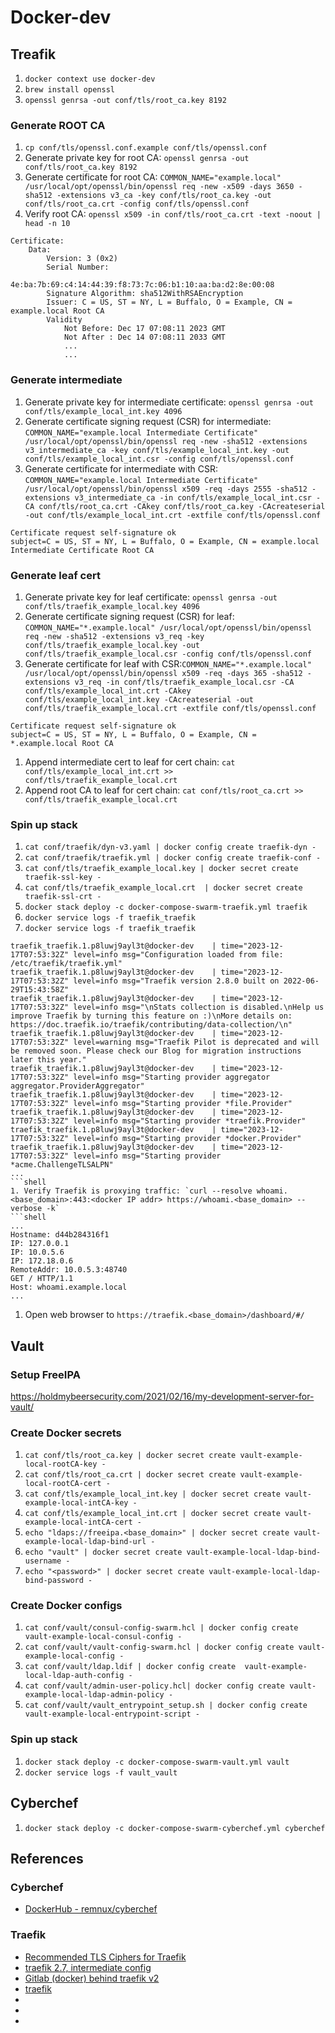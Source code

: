 # Docker-dev

## Treafik
1. `docker context use docker-dev`
1. `brew install openssl`
1. `openssl genrsa -out conf/tls/root_ca.key 8192`

### Generate ROOT CA
1. `cp conf/tls/openssl.conf.example conf/tls/openssl.conf`
1. Generate private key for root CA: `openssl genrsa -out conf/tls/root_ca.key 8192`
1. Generate certificate for root CA: `COMMON_NAME="example.local" /usr/local/opt/openssl/bin/openssl req -new -x509 -days 3650 -sha512 -extensions v3_ca -key conf/tls/root_ca.key -out conf/tls/root_ca.crt -config conf/tls/openssl.conf`
1. Verify root CA: `openssl x509 -in conf/tls/root_ca.crt -text -noout | head -n 10`
```shell
Certificate:
    Data:
        Version: 3 (0x2)
        Serial Number:
            4e:ba:7b:69:c4:14:44:39:f8:73:7c:06:b1:10:aa:ba:d2:8e:00:08
        Signature Algorithm: sha512WithRSAEncryption
        Issuer: C = US, ST = NY, L = Buffalo, O = Example, CN = example.local Root CA
        Validity
            Not Before: Dec 17 07:08:11 2023 GMT
            Not After : Dec 14 07:08:11 2033 GMT
            ...
            ...
```

### Generate intermediate
1. Generate private key for intermediate certificate: `openssl genrsa -out conf/tls/example_local_int.key 4096`
1. Generate certificate signing request (CSR) for intermediate: `COMMON_NAME="example.local Intermediate Certificate" /usr/local/opt/openssl/bin/openssl req -new -sha512 -extensions v3_intermediate_ca -key conf/tls/example_local_int.key -out conf/tls/example_local_int.csr -config conf/tls/openssl.conf`
1. Generate certificate for intermediate with CSR: `COMMON_NAME="example.local Intermediate Certificate" /usr/local/opt/openssl/bin/openssl x509 -req -days 2555 -sha512 -extensions v3_intermediate_ca -in conf/tls/example_local_int.csr -CA conf/tls/root_ca.crt -CAkey conf/tls/root_ca.key -CAcreateserial -out conf/tls/example_local_int.crt -extfile conf/tls/openssl.conf`
```shell
Certificate request self-signature ok
subject=C = US, ST = NY, L = Buffalo, O = Example, CN = example.local Intermediate Certificate Root CA
```

### Generate leaf cert
1. Generate private key for leaf certificate: `openssl genrsa -out conf/tls/traefik_example_local.key 4096`
1. Generate certificate signing request (CSR) for leaf: `COMMON_NAME="*.example.local" /usr/local/opt/openssl/bin/openssl req -new -sha512 -extensions v3_req -key conf/tls/traefik_example_local.key -out conf/tls/traefik_example_local.csr -config conf/tls/openssl.conf`
1. Generate certificate for leaf with CSR:`COMMON_NAME="*.example.local" /usr/local/opt/openssl/bin/openssl x509 -req -days 365 -sha512 -extensions v3_req -in conf/tls/traefik_example_local.csr -CA conf/tls/example_local_int.crt -CAkey conf/tls/example_local_int.key -CAcreateserial -out conf/tls/traefik_example_local.crt -extfile conf/tls/openssl.conf`
```shell
Certificate request self-signature ok
subject=C = US, ST = NY, L = Buffalo, O = Example, CN = *.example.local Root CA
```
1. Append intermediate cert to leaf for cert chain: `cat conf/tls/example_local_int.crt >> conf/tls/traefik_example_local.crt`
1. Append root CA to leaf for cert chain: `cat conf/tls/root_ca.crt >> conf/tls/traefik_example_local.crt`

### Spin up stack
1. `cat conf/traefik/dyn-v3.yaml | docker config create traefik-dyn -`
1. `cat conf/traefik/traefik.yml | docker config create traefik-conf -`
1. `cat conf/tls/traefik_example_local.key | docker secret create traefik-ssl-key -`
1. `cat conf/tls/traefik_example_local.crt  | docker secret create traefik-ssl-crt -`
1. `docker stack deploy -c docker-compose-swarm-traefik.yml traefik`
1. `docker service logs -f traefik_traefik`
1. `docker service logs -f traefik_traefik`
```shell
traefik_traefik.1.p8luwj9ayl3t@docker-dev    | time="2023-12-17T07:53:32Z" level=info msg="Configuration loaded from file: /etc/traefik/traefik.yml"
traefik_traefik.1.p8luwj9ayl3t@docker-dev    | time="2023-12-17T07:53:32Z" level=info msg="Traefik version 2.8.0 built on 2022-06-29T15:43:58Z"
traefik_traefik.1.p8luwj9ayl3t@docker-dev    | time="2023-12-17T07:53:32Z" level=info msg="\nStats collection is disabled.\nHelp us improve Traefik by turning this feature on :)\nMore details on: https://doc.traefik.io/traefik/contributing/data-collection/\n"
traefik_traefik.1.p8luwj9ayl3t@docker-dev    | time="2023-12-17T07:53:32Z" level=warning msg="Traefik Pilot is deprecated and will be removed soon. Please check our Blog for migration instructions later this year."
traefik_traefik.1.p8luwj9ayl3t@docker-dev    | time="2023-12-17T07:53:32Z" level=info msg="Starting provider aggregator aggregator.ProviderAggregator"
traefik_traefik.1.p8luwj9ayl3t@docker-dev    | time="2023-12-17T07:53:32Z" level=info msg="Starting provider *file.Provider"
traefik_traefik.1.p8luwj9ayl3t@docker-dev    | time="2023-12-17T07:53:32Z" level=info msg="Starting provider *traefik.Provider"
traefik_traefik.1.p8luwj9ayl3t@docker-dev    | time="2023-12-17T07:53:32Z" level=info msg="Starting provider *docker.Provider"
traefik_traefik.1.p8luwj9ayl3t@docker-dev    | time="2023-12-17T07:53:32Z" level=info msg="Starting provider *acme.ChallengeTLSALPN"
...
```shell
1. Verify Traefik is proxying traffic: `curl --resolve whoami.<base_domain>:443:<docker IP addr> https://whoami.<base_domain> --verbose -k`
```shell
...
Hostname: d44b284316f1
IP: 127.0.0.1
IP: 10.0.5.6
IP: 172.18.0.6
RemoteAddr: 10.0.5.3:48740
GET / HTTP/1.1
Host: whoami.example.local
...
```
1. Open web browser to `https://traefik.<base_domain>/dashboard/#/`

## Vault
### Setup FreeIPA
https://holdmybeersecurity.com/2021/02/16/my-development-server-for-vault/

### Create Docker secrets
1. `cat conf/tls/root_ca.key | docker secret create vault-example-local-rootCA-key -`
1. `cat conf/tls/root_ca.crt | docker secret create vault-example-local-rootCA-cert -`
1. `cat conf/tls/example_local_int.key | docker secret create vault-example-local-intCA-key -`
1. `cat conf/tls/example_local_int.crt | docker secret create vault-example-local-intCA-cert -`
1. `echo "ldaps://freeipa.<base_domain>" | docker secret create vault-example-local-ldap-bind-url -`
1. `echo "vault" | docker secret create vault-example-local-ldap-bind-username -`
1. `echo "<password>" | docker secret create vault-example-local-ldap-bind-password -`

### Create Docker configs
1. `cat conf/vault/consul-config-swarm.hcl | docker config create vault-example-local-consul-config -`
1. `cat conf/vault/vault-config-swarm.hcl | docker config create vault-example-local-config -`
1. `cat conf/vault/ldap.ldif | docker config create  vault-example-local-ldap-auth-config -`
1. `cat conf/vault/admin-user-policy.hcl| docker config create vault-example-local-ldap-admin-policy -`
1. `cat conf/vault/vault_entrypoint_setup.sh | docker config create vault-example-local-entrypoint-script -`

### Spin up stack
1. `docker stack deploy -c docker-compose-swarm-vault.yml vault`
1. `docker service logs -f vault_vault`

## Cyberchef
1. `docker stack deploy -c docker-compose-swarm-cyberchef.yml cyberchef`

## References
### Cyberchef
* [DockerHub - remnux/cyberchef](https://hub.docker.com/r/remnux/cyberchef/tags)

### Traefik
* [Recommended TLS Ciphers for Traefik](https://stackoverflow.com/questions/52128979/recommended-tls-ciphers-for-traefik)
* [traefik 2.7, intermediate config](https://ssl-config.mozilla.org/#server=traefik&version=2.7&config=intermediate&guideline=5.6)
* [Gitlab (docker) behind traefik v2](https://community.traefik.io/t/gitlab-docker-behind-traefik-v2/2268)
* [traefik](https://hub.docker.com/_/traefik?tab=tags)
* []()
* []()
* []()